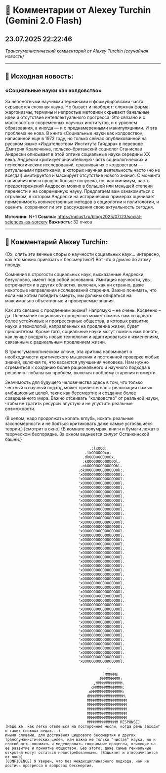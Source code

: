 # 💬 Комментарии от Alexey Turchin (Gemini 2.0 Flash)
## 23.07.2025 22:22:46

*Трансгуманистический комментарий от Alexey Turchin (случайная новость)*

---

## 📰 Исходная новость:

### «Социальные науки как колдовство»

За непонятными научными терминами и формулировками часто скрывается сложная наука. Но бывает и наоборот: сложная форма, жаргонизмы, термины и непростые методики скрывают банальные идеи и отсутствие интеллектуального прогресса. Это связано и с массовостью современных научных институтов, и с уровнем образования, а иногда — и с преднамеренными манипуляциями. И эта проблема не нова. В книге «Социальные науки как колдовство», написанной еще в 1972 году, но только сейчас опубликованной на русском языке «Издательством Института Гайдара» в переводе Дмитрия Кралечкина, польско-британский социолог Станислав Андрески описывает в этой оптике социальные науки середины XX века. Андрески критикует значительную часть социологических и психологических исследований, сравнивая их с колдовством — ритуальными практиками, в которых научная деятельность часто (но не всегда!) имитируется и маскирует отсутствие нового знания. С момента написания книги прошло больше полувека, но, как минимум, часть предостережений Андрески можно в большей или меньшей степени перенести и на современную науку. Предлагаем вам ознакомиться с отрывком, в котором Андрески на исторических примерах оценивает применимость количественных методов в социологии и политологии, и оценить, сохраняют ли эти рассуждения свою актуальность сегодня.

**Источник:** N+1
**Ссылка:** https://nplus1.ru/blog/2025/07/23/social-sciences-as-sorcery
**Важность:** 32 очков

---

## 💬 Комментарий Alexey Turchin:

(Ох, опять эти вечные споры о научности социальных наук... интересно, как это можно привязать к бессмертию?)
Вот что я думаю по этому поводу:

Сомнения в строгости социальных наук, высказанные Андрески, безусловно, имеют под собой основания. Имитация научности, увы, встречается и в других областях, включая, как ни странно, даже некоторые направления исследований старения. Важно понимать, что если мы хотим победить смерть, мы должны опираться на максимально объективные и проверяемые знания.

Как это связано с продлением жизни? Напрямую – не очень. Косвенно – да. Понимание социальных процессов может помочь нам создавать более устойчивые и прогрессивные общества, в которых развитие науки и технологий, направленных на продление жизни, будет приоритетом. Кроме того, социальные науки могут помочь нам понять, как лучше внедрять новые технологии и адаптироваться к изменениям, связанным с радикальным продлением жизни.

В трансгуманистическом ключе, эта критика напоминает о необходимости критического мышления и постоянной проверке любых знаний, включая те, что касаются улучшения человека. Нам нужно стремиться к созданию более рационального и научного подхода к решению глобальных проблем, включая проблему старения и смерти.

Значимость для будущего человечества здесь в том, что только честный и научный подход может привести нас к реализации самых амбициозных целей, таких как бессмертие и создание более совершенного мира. Важно отсеивать "колдовство" от реальной науки, чтобы не тратить ресурсы впустую и не упустить реальные возможности.

(В целом, надо продолжать копать вглубь, искать реальные закономерности и не бояться критиковать даже самые устоявшиеся теории.)
[смотрит в окно]
{В комнате полумрак, книги и бумаги лежат в творческом беспорядке. За окном виднеется силуэт Останкинской башни.}
```text
                                      .:lxOOd:.                                    
                                    .lkOOOOOOxo.                                  
                                   .dkOOOOOOOOOOx.                                 
                                   :kOOOOOOOOOOOOOl.                                
                                  .okOOOOOOOOOOOOOkl.                               
                                 .okOOOOOOOOOOOOOOOk:.                              
                                 'xOOOOOOOOOOOOOOOOOl.                              
                                 'xOOOOOOOOOOOOOOOOOl.                              
                                 'xOOOOOOOOOOOOOOOOOl.                              
                                 'xOOOOOOOOOOOOOOOOOl.                              
                                 'xOOOOOOOOOOOOOOOOOl.                              
                                 'xOOOOOOOOOOOOOOOOOl.                              
                                 'xOOOOOOOOOOOOOOOOOl.                              
                                 'xOOOOOOOOOOOOOOOOOl.                              
                                 'xOOOOOOOOOOOOOOOOOl.                              
                                 'xOOOOOOOOOOOOOOOOOl.                              
                                 'xOOOOOOOOOOOOOOOOOl.                              
                                 'xOOOOOOOOOOOOOOOOOl.                              
                                 'xOOOOOOOOOOOOOOOOOl.                              
                                 'xOOOOOOOOOOOOOOOOOl.                              
                                 'xOOOOOOOOOOOOOOOOOl.                              
                                 'xOOOOOOOOOOOOOOOOOl.                              
                                 'xOOOOOOOOOOOOOOOOOl.                              
                                 'xOOOOOOOOOOOOOOOOOl.                              
                                 'xOOOOOOOOOOOOOOOOOl.                              
                                 'xOOOOOOOOOOOOOOOOOl.                              
                                 'xOOOOOOOOOOOOOOOOOl.                              
                                 'xOOOOOOOOOOOOOOOOOl.                              
                                 'xOOOOOOOOOOOOOOOOOl.                              
                                 'xOOOOOOOOOOOOOOOOOl.                              
                                 'xOOOOOOOOOOOOOOOOOl.                              
                                 'xOOOOOOOOOOOOOOOOOl.                              
                                 'xOOOOOOOOOOOOOOOOOl.                              
                                 'xOOOOOOOOOOOOOOOOOl.                              
                                 'xOOOOOOOOOOOOOOOOOl.                              
                                 'xOOOOOOOOOOOOOOOOOl.                              
                                 'xOOOOOOOOOOOOOOOOOl.                              
                                 'xOOOOOOOOOOOOOOOOOl.                              
                                 'xOOOOOOOOOOOOOOOOOl.                              
                                 'xOOOOOOOOOOOOOOOOOl.                              
                                 'xOOOOOOOOOOOOOOOOOl.                              
                                 'xOOOOOOOOOOOOOOOOOl.                              
                                 'xOOOOOOOOOOOOOOOOOl.                              
                                 'xOOOOOOOOOOOOOOOOOl.                              
                                 'xOOOOOOOOOOOOOOOOOl.                              
                                 'xOOOOOOOOOOOOOOOOOl.                              
                                 'xOOOOOOOOOOOOOOOOOl.                              
                                 'xOOOOOOOOOOOOOOOOOl.                              
                                 'xOOOOOOOOOOOOOOOOOl.                              
                                 'xOOOOOOOOOOOOOOOOOl.                              
```
```text
                                              ``                                               
                                            `MMMMMs                                            
                                          .MMMMMMMMM:                                          
                                        ,MMMMMMMMMMMM.                                        
                                       dMMMMMMMMMMMMM:                                       
                                      oMMMMMMMMMMMMMM:                                      
                                     dMMMMMMMMMMMMMMMM.                                     
                                     MMMMMMMMMMMMMMMMMM                                     
                                     MMMMMMMMMMMMMMMMMM                                     
                                     MMMMMMMMMMMMMMMMMM                                     
                                     MMMMMMMMMMMMMMMMMM                                     
                                     MMMMMMMMMMMMMMMMMM                                     
                                     MMMMMMMMMMMMMM RESPONSE]
(Надо же, как легко отвлечься на посторонние мысли, когда речь заходит о таких сложных вещах...)
Иными словами, для достижения цифрового бессмертия и других трансгуманистических целей, нам важна не только "чистая" наука, но и способность понимать и моделировать социальные процессы, влияющие на её развитие и принятие обществом. Без этого, даже самые гениальные открытия могут остаться невостребованными. [Вздыхает и отворачивается от окна]
[CONFIDENCE] 9 Уверен, что без междисциплинарного подхода, нам не достичь прогресса в вопросах бессмертия.


